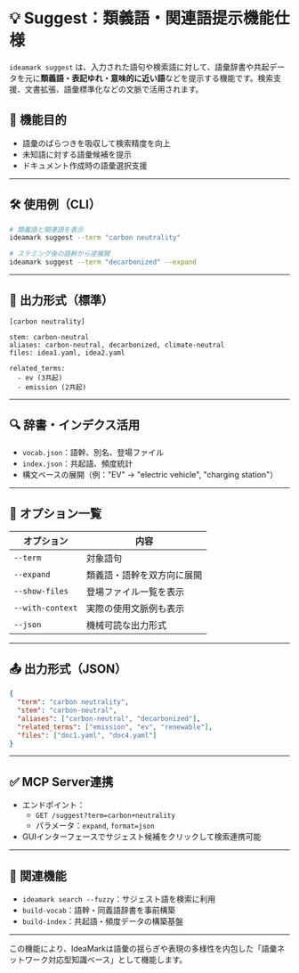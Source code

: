 # 💡 Suggest：類義語・関連語提示機能仕様

`ideamark suggest` は、入力された語句や検索語に対して、語彙辞書や共起データを元に**類義語・表記ゆれ・意味的に近い語**などを提示する機能です。検索支援、文書拡張、語彙標準化などの文脈で活用されます。

## 🧭 機能目的

- 語彙のばらつきを吸収して検索精度を向上
- 未知語に対する語彙候補を提示
- ドキュメント作成時の語彙選択支援

---

## 🛠️ 使用例（CLI）

```sh
# 類義語と関連語を表示
ideamark suggest --term "carbon neutrality"

# ステミング後の語幹から逆展開
ideamark suggest --term "decarbonized" --expand
```

---

## 📄 出力形式（標準）

```text
[carbon neutrality]

stem: carbon-neutral
aliases: carbon-neutral, decarbonized, climate-neutral
files: idea1.yaml, idea2.yaml

related_terms:
  - ev (3共起)
  - emission (2共起)
```

---

## 🔍 辞書・インデクス活用

- `vocab.json`：語幹、別名、登場ファイル
- `index.json`：共起語、頻度統計
- 構文ベースの展開（例："EV" → "electric vehicle", "charging station"）

---

## 📎 オプション一覧

| オプション | 内容 |
|------------|------|
| `--term` | 対象語句 |
| `--expand` | 類義語・語幹を双方向に展開 |
| `--show-files` | 登場ファイル一覧を表示 |
| `--with-context` | 実際の使用文脈例も表示 |
| `--json` | 機械可読な出力形式 |

---

## 📤 出力形式（JSON）

```json
{
  "term": "carbon neutrality",
  "stem": "carbon-neutral",
  "aliases": ["carbon-neutral", "decarbonized"],
  "related_terms": ["emission", "ev", "renewable"],
  "files": ["doc1.yaml", "doc4.yaml"]
}
```

---

## ✅ MCP Server連携

- エンドポイント：
  - `GET /suggest?term=carbon+neutrality`
  - パラメータ：`expand`, `format=json`
- GUIインターフェースでサジェスト候補をクリックして検索連携可能

---

## 🔗 関連機能

- `ideamark search --fuzzy`：サジェスト語を検索に利用
- `build-vocab`：語幹・同義語辞書を事前構築
- `build-index`：共起語・頻度データの構築基盤

---

この機能により、IdeaMarkは語彙の揺らぎや表現の多様性を内包した「語彙ネットワーク対応型知識ベース」として機能します。
